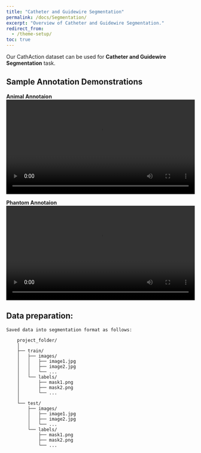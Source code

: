 ```yaml
---
title: "Catheter and Guidewire Segmentation"
permalink: /docs/Segmentation/
excerpt: "Overview of Catheter and Guidewire Segmentation."
redirect_from:
  - /theme-setup/
toc: true
---
```


Our CathAction dataset can be used for **Catheter and Guidewire Segmentation** task.

## Sample Annotation Demonstrations
**Animal Annotaion**
<video width="100%" controls>
  <source src="../../assets/images/TMI_Annotation_Seg_Demo_Animal.mp4" type="video/mp4">
  Your browser does not support the video tag.
</video>

**Phantom Annotaion**
<video width="100%" controls>
  <source src="../../assets/images/TMI_Annotation_Seg_Demo_Phantom.mp4" type="video/mp4">
  Your browser does not support the video tag.
</video>

## Data preparation:

    Saved data into segmentation format as follows:
    
        project_folder/                                                    
        │                                                                       
        ├── train/                                                                       
        │   ├── images/                                                                       
        │   │   ├── image1.jpg                                                                       
        │   │   ├── image2.jpg                                                                       
        │   │   └── ...                                                                       
        │   └── labels/                                                                       
        │       ├── mask1.png                                                                       
        │       ├── mask2.png                                                                       
        │       └── ...                                                                       
        │                                                                       
        └── test/                                                                       
            ├── images/                                                                       
            │   ├── image1.jpg                                                                                                                          
            │   ├── image2.jpg                                                                       
            │   └── ...                                                                       
            └── labels/                                                                       
                ├── mask1.png                                                                   
                ├── mask2.png                                                                       
                └── ...                                                                       
